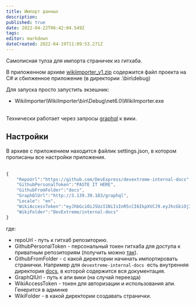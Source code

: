 ```yaml
---
title: Импорт данных
description: 
published: true
date: 2022-04-22T06:42:04.549Z
tags: 
editor: markdown
dateCreated: 2022-04-19T11:09:53.271Z
---
```


Самописная тулза для импорта страничек из гитхаба.

В приложенном архиве [wikiimporter_v1.zip](/wikiimporter_v1.zip) содержится файл проекта на C# и сбилженное приложение (в директории .\\bin\\debug)

Для запуска просто запустить экзешник:

-   WikiImporter\\WikiImporter\\bin\\Debug\\net6.0\\WikiImporter.exe  
     

Технически работает через запросы [graphql](https://docs.requarks.io/dev/api) к вики.

## Настройки

В архиве с приложением находится файлик settings.json, в котором прописаны все настройки приложения.  
 

```javascript
{
	"RepoUrl":"https://github.com/DevExpress/devextreme-internal-docs",
	"GithubPersonalToken":"PASTE IT HERE",
	"GithubFromFolder":"docs",
	"GraphQlUrl":"http://3.139.39.183/graphql",
	"Locale": "en",
	"WikiAccessToken":"eyJhbGciOiJSUzI1NiIsInR5cCI6IkpXVCJ9.eyJhcGkiOjIsImdycCI6MSwiaWF0IjoxNjQ5ODQ5NDYzLCJleHAiOjE2ODE0MDcwNjMsImF1ZCI6InVybjp3aWtpLmpzIiwiaXNzIjoidXJuOndpa2kuanMifQ.bFqOyW-mJYfb7fIgh93vuPDAxYFkr7v63AvPxQKlD_PdLvn7LTXbVbQCE6hwNE3eg7tjynDtFqfi_PukkS0UTKv3CorsOxp207TH1YbNoEocD-myV2Awv8eHHQ8PQQnFQ-_8WE3v8YnDHvTLDhljdoM8tPj3PI6H9MYFAKJvMWTtb7wYeeXwK5BT-wrpkw5T5CkKD86PhBxaflSX-YnqDibRyZ5XaYzBCJNxkC6B9VcdbUa-iCR534kJhLZyVVLQpjiX6YrHSzUcf8qpaUnxyJhTGSuuaXTbJYRIYfRuRyTklsiGHRLBsFjZw9Svjf3OfCnbEZUgw47ixrLfC4ZOtg",
	"WikiFolder":"DevExtreme/internal-docs"
}
```

  
где:

-   repoUrl - путь к гитхаб репозиторию.
-   GithubPersonalToken - персональный токен гитхаба для доступа к приватным репозиториям (получить можно [так](https://docs.github.com/en/authentication/keeping-your-account-and-data-secure/creating-a-personal-access-token)).
-   GithubFromFolder - с какой директории начинать импортировать странички. Например для `devextreme-internal-docs`  есть внутренняя директория [docs](https://github.com/DevExpress/devextreme-internal-docs/tree/master/docs), в которой содержится вся документация.
-   GraphQlUrl - путь к апи вики (на случай переезда)
-   WikiAccessToken - токен для авторизации и использования апи. Генерится в админке
-   WikiFolder - в какой директории создавать странички.